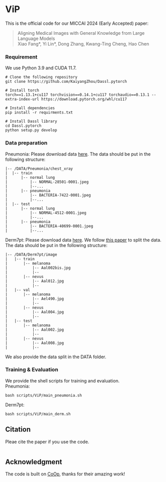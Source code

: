 # ViP
This is the official code for our MICCAI 2024 (Early Accepted) paper:
> Aligning Medical Images with General Knowledge from Large Language Models  
> Xiao Fang*, Yi Lin*, Dong Zhang, Kwang-Ting Cheng, Hao Chen


### Requirement
We use Python 3.9 and CUDA 11.7.
```
# Clone the following repository
git clone https://github.com/KaiyangZhou/Dassl.pytorch

# Install torch
torch==1.13.1+cu117 torchvision==0.14.1+cu117 torchaudio==0.13.1 --extra-index-url https://download.pytorch.org/whl/cu117

# Install dependencies
pip install -r requirments.txt

# Install Dassl library
cd Dassl.pytorch
python setup.py develop
```

### Data preparation
Pneumonia: Please download data [here](https://data.mendeley.com/datasets/rscbjbr9sj/2). The data should be put in the following structure: 
```
|-- /DATA/Pneumonia/chest_xray
|  |-- train
|      |-- normal lung
|          |-- NORMAL-28501-0001.jpeg
|          |--...
|      |-- pneumonia
|          |-- BACTERIA-7422-0001.jpeg
|          |--...
|  |-- test
|      |-- normal lung
|          |-- NORMAL-4512-0001.jpeg
|          |--...
|      |-- pneumonia
|          |-- BACTERIA-40699-0001.jpeg
|          |--...
```

Derm7pt: Please download data [here](https://derm.cs.sfu.ca/Welcome.html). We follow [this paper](https://github.com/CristianoPatricio/coherent-cbe-skin) to split the data. The data should be put in the following structure:
```
|-- /DATA/Derm7pt/image
|   |-- train
|       |-- melanoma
|           |-- Aal002bis.jpg
|           |--
|       |-- nevus
|           |-- Aal012.jpg
|           |--
|   |-- val
|       |-- melanoma
|           |-- Ael490.jpg
|           |--
|       |-- nevus
|           |-- Aal004.jpg
|           |--
|   |-- test
|       |-- melanoma
|           |-- Aal002.jpg
|           |--
|       |-- nevus
|           |-- Aal008.jpg
|           |--
```
We also provide the data split in the DATA folder.

### Training & Evaluation
We provide the shell scripts for training and evaluation.   
Pneumonia:
```
bash scripts/ViP/main_pneumonia.sh
```
Derm7pt:
```
bash scripts/ViP/main_derm.sh
```

## Citation
Pleae cite the paper if you use the code.
```
```

## Acknowledgment
The code is built on [CoOp](https://github.com/KaiyangZhou/CoOp), thanks for their amazing work!